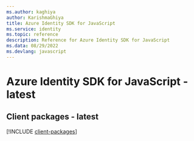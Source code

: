 ```yaml
---
ms.author: kaghiya
author: KarishmaGhiya
title: Azure Identity SDK for JavaScript
ms.service: identity
ms.topic: reference
description: Reference for Azure Identity SDK for JavaScript
ms.data: 08/29/2022
ms.devlang: javascript
---
```

# Azure Identity SDK for JavaScript - latest

## Client packages - latest
[!INCLUDE [client-packages](identity-client-index.md)]
